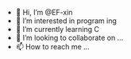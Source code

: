 - 👋 Hi, I’m @EF-xin
- 👀 I’m interested in program ing
- 🌱 I’m currently learning C
- 💞️ I’m looking to collaborate on ...
- 📫 How to reach me ...

<!---
EF-xin/EF-xin is a ✨ special ✨ repository because its `README.md` (this file) appears on your GitHub profile.
You can click the Preview link to take a look at your changes.
--->
